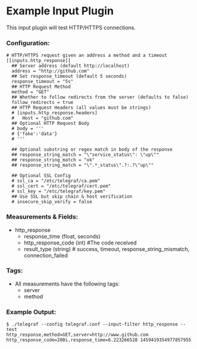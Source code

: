 # Example Input Plugin

This input plugin will test HTTP/HTTPS connections.

### Configuration:

```
# HTTP/HTTPS request given an address a method and a timeout
[[inputs.http_response]]
  ## Server address (default http://localhost)
  address = "http://github.com"
  ## Set response_timeout (default 5 seconds)
  response_timeout = "5s"
  ## HTTP Request Method
  method = "GET"
  ## Whether to follow redirects from the server (defaults to false)
  follow_redirects = true
  ## HTTP Request Headers (all values must be strings)
  # [inputs.http_response.headers]
  #   Host = "github.com"
  ## Optional HTTP Request Body
  # body = '''
  # {'fake':'data'}
  # '''

  ## Optional substring or regex match in body of the response
  ## response_string_match = "\"service_status\": \"up\""
  ## response_string_match = "ok"
  ## response_string_match = "\".*_status\".?:.?\"up\""

  ## Optional SSL Config
  # ssl_ca = "/etc/telegraf/ca.pem"
  # ssl_cert = "/etc/telegraf/cert.pem"
  # ssl_key = "/etc/telegraf/key.pem"
  ## Use SSL but skip chain & host verification
  # insecure_skip_verify = false
```

### Measurements & Fields:

- http_response
    - response_time (float, seconds)
    - http_response_code (int) #The code received
	- result_type (string) # success, timeout, response_string_mismatch, connection_failed

### Tags:

- All measurements have the following tags:
    - server
    - method

### Example Output:

```
$ ./telegraf --config telegraf.conf --input-filter http_response --test
http_response,method=GET,server=http://www.github.com http_response_code=200i,response_time=6.223266528 1459419354977857955
```
